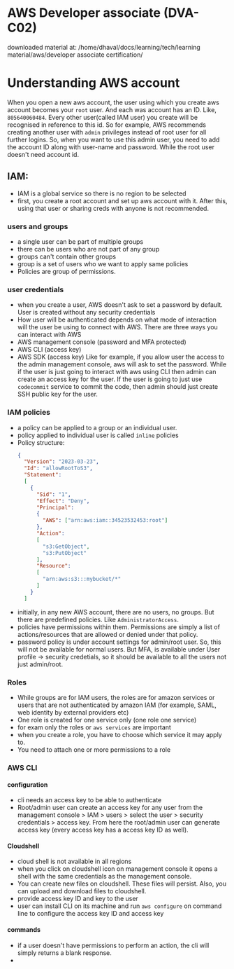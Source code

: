 # AWS Developer associate (DVA-C02)

downloaded material at: /home/dhaval/docs/learning/tech/learning material/aws/developer associate certification/

# Understanding AWS account

When you open a new aws account, the user using which you create aws account becomes your `root` user. And each was account has an ID. Like, `805640060484`. Every other user(called IAM user) you create will be recognised in reference to this id. So for example, AWS recommends creating another user with `admin` privileges instead of root user for all further logins. So, when you want to use this admin user, you need to add the account ID along with user-name and password. While the root user doesn't need account id.

## IAM:
- IAM is a global service so there is no region to be selected
- first, you create a root account and set up aws account with it. After this, using that user or sharing creds with anyone is not recommended.
### users and groups
- a single user can be part of multiple groups
- there can be users who are not part of any group
- groups can't contain other groups
- group is a set of users who we want to apply same policies
- Policies are group of permissions.

### user credentials
-  when you create a user, AWS doesn't ask to set a password by default. User is created without any security credentials
-  How user will be authenticated depends on what mode of interaction will the user be using to connect with AWS. There are three ways you can interact with AWS
  - AWS management console (password and MFA protected)
  - AWS CLI (access key)
  - AWS SDK (access key)
Like for example, if you allow user the access to the admin management console, aws will ask to set the password. While if the user is just going to interact with aws using CLI then admin can create an access key for the user. If the user is going to just use `codecommit` service to commit the code, then admin should just create SSH public key for the user.
### IAM policies
- a policy can be applied to a group or an individual user.
- policy applied to individual user is called `inline` policies
- Policy structure:
  ```json
  {
    "Version": "2023-03-23",
    "Id": "allowRootToS3",
    "Statement":
    [
      {
        "Sid": "1",
        "Effect": "Deny",
        "Principal":
        {
          "AWS": ["arn:aws:iam::34523532453:root"]
        },
        "Action":
        [
          "s3:GetObject",
          "s3:PutObject"
        ],
        "Resource":
        [
          "arn:aws:s3:::mybucket/*"
        ]
      }
    ]
  ```
- initially, in any new AWS account, there are no users, no groups. But there are predefined policies. Like `AdministratorAccess`.
- policies have permissions within them. Permissions are simply a list of actions/resources that are allowed or denied under that policy.
- password policy is under account settings for admin/root user. So, this will not be available for normal users. But MFA, is available under User profile -> security credetials, so it should be available to all the users not just admin/root.

### Roles

- While groups are for IAM users, the roles are for amazon services or users that are not authenticated by amazon IAM (for example, SAML, web identity by external providers etc)
- One role is created for one service only (one role one service)
- for exam only the roles or `aws services` are important
- when you create a role, you have to choose which service it may apply to. 
- You need to attach one or more permissions to a role

### AWS CLI

#### configuration
- cli needs an access key to be able to authenticate
- Root/admin user can create an access key for any user from the management console > IAM > users > select the user > security credentials > access key. From here the root/admin user can generate access key (every access key has a access key ID as well).

#### Cloudshell
- cloud shell is not available in all regions
- when you click on cloudshell icon on management console it opens a shell with the same credentials as the management console.
- You can create new files on cloudshell. These files will persist. Also, you can upload and download files to cloudshell.
- provide access key ID and key to the user
- user can install CLI on its machine and run `aws configure` on command line to configure the access key ID and access key

#### commands

- if a user doesn't have permissions to perform an action, the cli will simply returns a blank response.
- 

